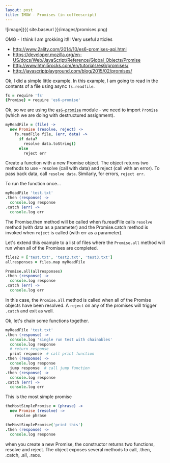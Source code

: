 ```yaml
---
layout: post
title: IMOW - Promises (in coffeescript)
---
```

![image]({{ site.baseurl }}/images/promises.png)

OMG - I think I am grokking it!!! Very useful articles

* http://www.2ality.com/2014/10/es6-promises-api.html
* https://developer.mozilla.org/en-US/docs/Web/JavaScript/Reference/Global_Objects/Promise
* http://www.html5rocks.com/en/tutorials/es6/promises/
* http://javascriptplayground.com/blog/2015/02/promises/


Ok, I did a simple little example. In this example, I am going to read in the contents of a file using async `fs.readfile`.

```coffee
fs = require 'fs'
{Promise} = require 'es6-promise'
```

Ok, so we are using the [`es6-promise`](https://github.com/jakearchibald/es6-promise) module - we need to import `Promise` (which we are doing with destructured assignment).

```coffee
myReadFile = (file) ->
  new Promise (resolve, reject) ->
    fs.readFile file, (err, data) ->
      if data?
        resolve data.toString()
      else
        reject err
```

Create a function with a new Promise object. The object returns two methods to use - resolve (call with data) and reject (call with an error). To pass back data, call `resolve data`. Similarly, for errors, `reject err`.

To run the function once...

```coffee
myReadFile 'test.txt'
.then (response) ->
  console.log response
.catch (err) ->
  console.log err
```

The Promise.then method will be called when fs.readFile calls `resolve` method (with data as a parameter) and the Promise.catch method is invoked when `reject` is called (with err as a parameter).

Let's extend this example to a list of files where the `Promise.all` method will run when all of the Promises are completed.

```coffee
files2 = ['test.txt', 'test2.txt', 'test3.txt']
allresponses = files.map myReadFile

Promise.all(allresponses)
.then (response) ->
  console.log response
.catch (err) ->
  console.log err
```

In this case, the `Promise.all` method is called when all of the Promise objects have been resolved. A `reject` on any of the promises will trigger `.catch` and exit as well.

Ok, let's chain some functions together.

```coffee
myReadFile 'test.txt'
.then (response) ->
  console.log 'single run test with chainables'
  console.log response
  # return response
  print response  # call print function
.then (response) ->
  console.log response
  jump response  # call jump function
.then (response) ->
  console.log response
.catch (err) ->
  console.log err
```

This is the most simple promise

```coffee
theMostSimplePromise = (phrase) ->
  new Promise (resolve) ->
    resolve phrase

theMostSimplePromise('print this')
.then (response) ->
  console.log response
```


when you create a new Promise, the constructor returns two functions, resolve and reject. The object exposes several methods to call, .then, .catch, .all, .race.
